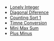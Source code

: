 * [Lonely Integer](https://www.hackerrank.com/challenges/one-week-preparation-kit-lonely-integer/problem)</br>
* [Diagonal Diference](https://www.hackerrank.com/challenges/one-week-preparation-kit-diagonal-difference/problem)</br>
* [Counting Sort 1](https://www.hackerrank.com/challenges/one-week-preparation-kit-countingsort1/problem)</br>
* [Timne Conversion](https://www.hackerrank.com/challenges/one-week-preparation-kit-time-conversion/)</br>
* [Mini Max Sum](https://www.hackerrank.com/challenges/one-week-preparation-kit-mini-max-sum/)</br>
* [Plus Minus](https://www.hackerrank.com/challenges/one-week-preparation-kit-plus-minu)</br>
